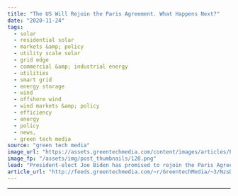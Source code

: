 ```yaml
---
title: "The US Will Rejoin the Paris Agreement. What Happens Next?"
date: "2020-11-24"
tags: 
  - solar
  - residential solar
  - markets &amp; policy
  - utility scale solar
  - grid edge
  - commercial &amp; industrial energy
  - utilities
  - smart grid
  - energy storage
  - wind
  - offshore wind
  - wind markets &amp; policy
  - efficiency
  - energy
  - policy
  - news,
  - green tech media
source: "green tech media"
image_url: "https://assets.greentechmedia.com/content/images/articles/Paris_Agreement_XL.jpg"
image_fp: "/assets/img/post_thumbnails/128.png"
lead: "President-elect Joe Biden has promised to rejoin the Paris Agreement, an international climate accord adopted in December 2015, on his first day in office. Under the agreement’s rules, that means the U.S. will again become a party to the accord just  ..."
article_url: "http://feeds.greentechmedia.com/~r/GreentechMedia/~3/NzsDjDuGBwc/the-u.s-will-rejoin-the-paris-agreement-what-happens-next"
---
```


---
